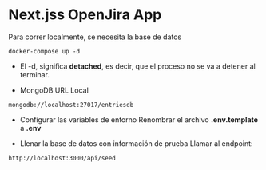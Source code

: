 # Next.jss OpenJira App
Para correr localmente, se necesita la base de datos
```
docker-compose up -d
```

* El -d, significa __detached__, es decir, que el proceso no se va a detener al terminar.

* MongoDB URL Local
```
mongodb://localhost:27017/entriesdb
```

* Configurar las variables de entorno
Renombrar el archivo __.env.template__ a __.env__

* Llenar la base de datos con información de prueba
Llamar al endpoint:
```
http://localhost:3000/api/seed
```